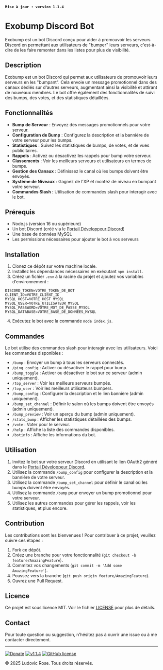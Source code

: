 **`Mise à jour : version 1.1.4`**

# Exobump Discord Bot

Exobump est un bot Discord conçu pour aider à promouvoir les serveurs Discord en permettant aux utilisateurs de "bumper" leurs serveurs, c'est-à-dire de les faire remonter dans les listes pour plus de visibilité.

## Description

Exobump est un bot Discord qui permet aux utilisateurs de promouvoir leurs serveurs en les "bumpant". Cela envoie un message promotionnel dans des canaux dédiés sur d'autres serveurs, augmentant ainsi la visibilité et attirant de nouveaux membres. Le bot offre également des fonctionnalités de suivi des bumps, des votes, et des statistiques détaillées.

## Fonctionnalités

- **Bump de Serveur** : Envoyez des messages promotionnels pour votre serveur.
- **Configuration de Bump** : Configurez la description et la bannière de votre serveur pour les bumps.
- **Statistiques** : Suivez les statistiques de bumps, de votes, et de vues publicitaires.
- **Rappels** : Activez ou désactivez les rappels pour bump votre serveur.
- **Classements** : Voir les meilleurs serveurs et utilisateurs en termes de bumps.
- **Gestion des Canaux** : Définissez le canal où les bumps doivent être envoyés.
- **Système de Niveaux** : Gagnez de l'XP et montez de niveau en bumpant votre serveur.
- **Commandes Slash** : Utilisation de commandes slash pour interagir avec le bot.

## Prérequis

- Node.js (version 16 ou supérieure)
- Un bot Discord (créé via le [Portail Développeur Discord](https://discord.com/developers/applications))
- Une base de données MySQL
- Les permissions nécessaires pour ajouter le bot à vos serveurs

## Installation

1. Clonez ce dépôt sur votre machine locale.
2. Installez les dépendances nécessaires en exécutant `npm install`.
3. Créez un fichier `.env` à la racine du projet et ajoutez vos variables d'environnement :

```plaintext
DISCORD_TOKEN=VOTRE_TOKEN_DE_BOT
CLIENT_ID=VOTRE_CLIENT_ID
MYSQL_HOST=VOTRE_HOST_MYSQL
MYSQL_USER=VOTRE_UTILISATEUR_MYSQL
MYSQL_PASSWORD=VOTRE_MOT_DE_PASSE_MYSQL
MYSQL_DATABASE=VOTRE_BASE_DE_DONNEES_MYSQL
```

4. Exécutez le bot avec la commande `node index.js`.

## Commandes

Le bot utilise des commandes slash pour interagir avec les utilisateurs. Voici les commandes disponibles :

- `/bump` : Envoyer un bump à tous les serveurs connectés.
- `/ping_config` : Activer ou désactiver le rappel pour bump.
- `/bump_toggle` : Activer ou désactiver le bot sur ce serveur (admin uniquement).
- `/top_server` : Voir les meilleurs serveurs bumpés.
- `/top_user` : Voir les meilleurs utilisateurs bumpers.
- `/bump_config` : Configurer la description et le lien bannière (admin uniquement).
- `/bump_set_channel` : Définir le salon où les bumps doivent être envoyés (admin uniquement).
- `/bump_preview` : Voir un aperçu du bump (admin uniquement).
- `/stats_bump` : Afficher les statistiques détaillées des bumps.
- `/vote` : Voter pour le serveur.
- `/help` : Affiche la liste des commandes disponibles.
- `/botinfo` : Affiche les informations du bot.

## Utilisation

1. Invitez le bot sur votre serveur Discord en utilisant le lien OAuth2 généré dans le [Portail Développeur Discord](https://discord.com/developers/applications).
2. Utilisez la commande `/bump_config` pour configurer la description et la bannière de votre serveur.
3. Utilisez la commande `/bump_set_channel` pour définir le canal où les bumps doivent être envoyés.
4. Utilisez la commande `/bump` pour envoyer un bump promotionnel pour votre serveur.
5. Utilisez les autres commandes pour gérer les rappels, voir les statistiques, et plus encore.

## Contribution

Les contributions sont les bienvenues ! Pour contribuer à ce projet, veuillez suivre ces étapes :

1. Fork ce dépôt.
2. Créez une branche pour votre fonctionnalité (`git checkout -b feature/AmazingFeature`).
3. Commitez vos changements (`git commit -m 'Add some AmazingFeature'`).
4. Poussez vers la branche (`git push origin feature/AmazingFeature`).
5. Ouvrez une Pull Request.

## Licence

Ce projet est sous licence MIT. Voir le fichier [LICENSE](LICENSE) pour plus de détails.

## Contact

Pour toute question ou suggestion, n'hésitez pas à ouvrir une issue ou à me contacter directement.

---

[![Donate](https://img.shields.io/badge/paypal-donate-yellow.svg?style=flat)](https://www.paypal.me/nuggan85) [![v1.1.4](http://img.shields.io/badge/zip-v1.1.4-blue.svg)](https://github.com/NuggaN85/Exobump/archive/master.zip) [![GitHub license](https://img.shields.io/github/license/NuggaN85/Exobump)](https://github.com/NuggaN85/Exobump)

© 2025 Ludovic Rose. Tous droits réservés.
